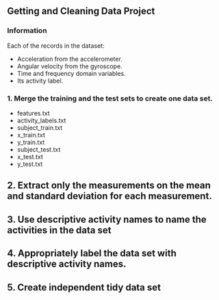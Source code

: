 ## Getting and Cleaning Data Project



### Information
Each of the records in the dataset: 
- Acceleration from the accelerometer. 
- Angular velocity from the gyroscope. 
- Time and frequency domain variables. 
- Its activity label. 


### 1. Merge the training and the test sets to create one data set.

- features.txt
- activity_labels.txt
- subject_train.txt
- x_train.txt
- y_train.txt
- subject_test.txt
- x_test.txt
- y_test.txt



## 2. Extract only the measurements on the mean and standard deviation for each measurement. 


## 3. Use descriptive activity names to name the activities in the data set


## 4. Appropriately label the data set with descriptive activity names.


## 5. Create independent tidy data set 
